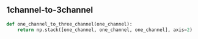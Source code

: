 ## 1channel-to-3channel

```python
def one_channel_to_three_channel(one_channel):
    return np.stack([one_channel, one_channel, one_channel], axis=2)
```
